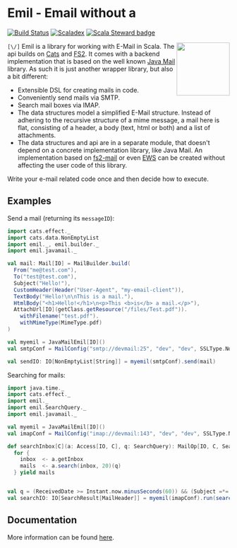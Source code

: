 # Emil - Email without a

[![Build Status](https://travis-ci.org/eikek/emil.svg?branch=master)](https://travis-ci.org/eikek/emil)
[![Scaladex](https://index.scala-lang.org/eikek/emil/latest.svg?color=blue)](https://index.scala-lang.org/eikek/emil/emil-common)
[![Scala Steward badge](https://img.shields.io/badge/Scala_Steward-helping-blue.svg?style=flat&logo=data:image/png;base64,iVBORw0KGgoAAAANSUhEUgAAAA4AAAAQCAMAAAARSr4IAAAAVFBMVEUAAACHjojlOy5NWlrKzcYRKjGFjIbp293YycuLa3pYY2LSqql4f3pCUFTgSjNodYRmcXUsPD/NTTbjRS+2jomhgnzNc223cGvZS0HaSD0XLjbaSjElhIr+AAAAAXRSTlMAQObYZgAAAHlJREFUCNdNyosOwyAIhWHAQS1Vt7a77/3fcxxdmv0xwmckutAR1nkm4ggbyEcg/wWmlGLDAA3oL50xi6fk5ffZ3E2E3QfZDCcCN2YtbEWZt+Drc6u6rlqv7Uk0LdKqqr5rk2UCRXOk0vmQKGfc94nOJyQjouF9H/wCc9gECEYfONoAAAAASUVORK5CYII=)](https://scala-steward.org)


<a href="https://eikek.github.io/emil/">
  <img height="120" align="right" style="float:right" src="./modules/microsite/src/main/resources/microsite/img/logo.png">
</a>


`[\/]` Emil is a library for working with E-Mail in Scala. The api
builds on [Cats](https://github.com/typelevel/cats) and
[FS2](https://github.com/functional-streams-for-scala/fs2). It comes
with a backend implementation that is based on the well known [Java
Mail](https://github.com/eclipse-ee4j/mail) library. As such it is
just another wrapper library, but also a bit different:

- Extensible DSL for creating mails in code.
- Conveniently send mails via SMTP.
- Search mail boxes via IMAP.
- The data structures model a simplified E-Mail structure. Instead of
  adhering to the recursive structure of a mime message, a mail here
  is flat, consisting of a header, a body (text, html or both) and a
  list of attachments.
- The data structures and api are in a separate module, that doesn't
  depend on a concrete implementation library, like Java Mail. An
  implementation based on
  [fs2-mail](https://github.com/Spinoco/fs2-mail) or even
  [EWS](https://github.com/OfficeDev/ews-java-api) can be created
  without affecting the user code of this library.

Write your e-mail related code once and then decide how to execute.

## Examples

Send a mail (returning its `messageID`):

```scala mdoc:silent
import cats.effect._
import cats.data.NonEmptyList
import emil._, emil.builder._
import emil.javamail._

val mail: Mail[IO] = MailBuilder.build(
  From("me@test.com"),
  To("test@test.com"),
  Subject("Hello!"),
  CustomHeader(Header("User-Agent", "my-email-client")),
  TextBody("Hello!\n\nThis is a mail."),
  HtmlBody("<h1>Hello!</h1>\n<p>This <b>is</b> a mail.</p>"),
  AttachUrl[IO](getClass.getResource("/files/Test.pdf")).
    withFilename("test.pdf").
    withMimeType(MimeType.pdf)
)

val myemil = JavaMailEmil[IO]()
val smtpConf = MailConfig("smtp://devmail:25", "dev", "dev", SSLType.NoEncryption)

val sendIO: IO[NonEmptyList[String]] = myemil(smtpConf).send(mail)
```


Searching for mails:

```scala mdoc:reset:silent
import java.time._
import cats.effect._
import emil._
import emil.SearchQuery._
import emil.javamail._

val myemil = JavaMailEmil[IO]()
val imapConf = MailConfig("imap://devmail:143", "dev", "dev", SSLType.NoEncryption)

def searchInbox[C](a: Access[IO, C], q: SearchQuery): MailOp[IO, C, SearchResult[MailHeader]] =
  for {
    inbox  <- a.getInbox
    mails  <- a.search(inbox, 20)(q)
  } yield mails


val q = (ReceivedDate >= Instant.now.minusSeconds(60)) && (Subject =*= "test")
val searchIO: IO[SearchResult[MailHeader]] = myemil(imapConf).run(searchInbox(myemil.access, q))
```
## Documentation

More information can be found [here](https://eikek.github.io/emil/).
